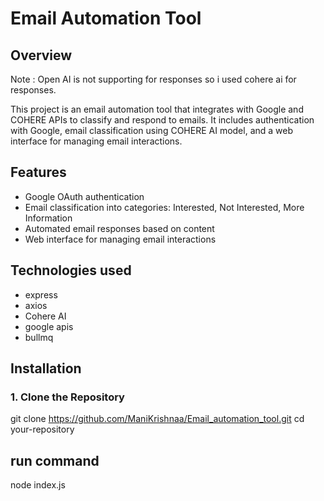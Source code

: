 # Email Automation Tool

## Overview
Note : Open AI is not supporting for responses so i used cohere ai for responses.

This project is an email automation tool that integrates with Google and COHERE APIs to classify and respond to emails. It includes authentication with Google, email classification using COHERE AI model, and a web interface for managing email interactions.

## Features

- Google OAuth authentication
- Email classification into categories: Interested, Not Interested, More Information
- Automated email responses based on content
- Web interface for managing email interactions

## Technologies used

- express
- axios
- Cohere AI
- google apis
- bullmq

## Installation

### 1. Clone the Repository
git clone https://github.com/ManiKrishnaa/Email_automation_tool.git
cd your-repository 

## run command
node index.js
